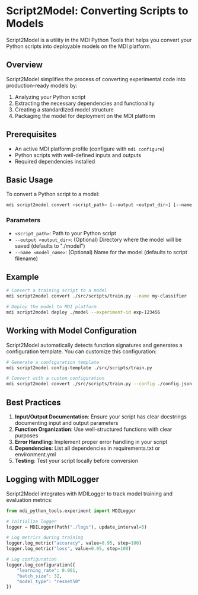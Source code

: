 # Script2Model: Converting Scripts to Models

Script2Model is a utility in the MDI Python Tools that helps you convert your Python scripts into deployable models on the MDI platform.

## Overview

Script2Model simplifies the process of converting experimental code into production-ready models by:

1. Analyzing your Python script
2. Extracting the necessary dependencies and functionality
3. Creating a standardized model structure
4. Packaging the model for deployment on the MDI platform

## Prerequisites

- An active MDI platform profile (configure with `mdi configure`)
- Python scripts with well-defined inputs and outputs
- Required dependencies installed

## Basic Usage

To convert a Python script to a model:

```bash
mdi script2model convert <script_path> [--output <output_dir>] [--name <model_name>]
```

### Parameters

- `<script_path>`: Path to your Python script
- `--output <output_dir>`: (Optional) Directory where the model will be saved (defaults to "./model")
- `--name <model_name>`: (Optional) Name for the model (defaults to script filename)

## Example

```bash
# Convert a training script to a model
mdi script2model convert ./src/scripts/train.py --name my-classifier

# Deploy the model to MDI platform
mdi script2model deploy ./model --experiment-id exp-123456
```

## Working with Model Configuration

Script2Model automatically detects function signatures and generates a configuration template. You can customize this configuration:

```bash
# Generate a configuration template
mdi script2model config-template ./src/scripts/train.py

# Convert with a custom configuration
mdi script2model convert ./src/scripts/train.py --config ./config.json
```

## Best Practices

1. **Input/Output Documentation**: Ensure your script has clear docstrings documenting input and output parameters
2. **Function Organization**: Use well-structured functions with clear purposes
3. **Error Handling**: Implement proper error handling in your script
4. **Dependencies**: List all dependencies in requirements.txt or environment.yml
5. **Testing**: Test your script locally before conversion

## Logging with MDILogger

Script2Model integrates with MDILogger to track model training and evaluation metrics:

```python
from mdi_python_tools.experiment import MDILogger

# Initialize logger
logger = MDILogger(Path("./logs"), update_interval=5)

# Log metrics during training
logger.log_metric("accuracy", value=0.95, step=100)
logger.log_metric("loss", value=0.05, step=100)

# Log configuration
logger.log_configuration({
    "learning_rate": 0.001,
    "batch_size": 32,
    "model_type": "resnet50"
})
```
